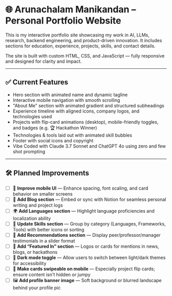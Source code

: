 # 🌐 Arunachalam Manikandan – Personal Portfolio Website

This is my interactive portfolio site showcasing my work in AI, LLMs, research, backend engineering, and product-driven innovation. It includes sections for education, experience, projects, skills, and contact details.

The site is built with custom HTML, CSS, and JavaScript — fully responsive and designed for clarity and impact.

---

## ✅ Current Features

- Hero section with animated name and dynamic tagline
- Interactive mobile navigation with smooth scrolling
- "About Me" section with animated gradient and structured subheadings
- Experience timeline with aligned icons, company logos, and technologies used
- Projects with flip-card animations (desktop), mobile-friendly toggles, and badges (e.g. 🏆 Hackathon Winner)
- Technologies & tools laid out with animated skill bubbles
- Footer with social icons and copyright
- Vibe Coded with Claude 3.7 Sonnet and ChatGPT 4o using zero and few shot prompting
---

## 🛠️ Planned Improvements

- [ ] 🔧 **Improve mobile UI** — Enhance spacing, font scaling, and card behavior on smaller screens
- [ ] 📝 **Add Blog section** — Embed or sync with Notion for seamless personal writing and project logs
- [ ] 🌍 **Add Languages section** — Highlight language proficiencies and localization ability
- [ ] 🚀 **Update Skills section** — Group by category (Languages, Frameworks, Tools) with better icons or sorting
- [ ] 💬 **Add Recommendations section** — Display peer/professor/manager testimonials in a slider format
- [ ] 📰 **Add “Featured In” section** — Logos or cards for mentions in news, blogs, or hackathons
- [ ] 🎨 **Dark mode toggle** — Allow users to switch between light/dark themes for accessibility
- [ ] 📱 **Make cards swipeable on mobile** — Especially project flip cards; ensure content isn't hidden or jumpy
- [ ] 🖼️ **Add profile banner image** — Soft background or blurred landscape behind your profile pic
